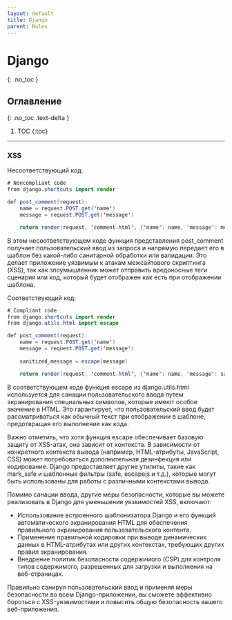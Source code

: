 ```yaml
---
layout: default
title: Django
parent: Rules
---
```


# Django
{: .no_toc }


## Оглавление
{: .no_toc .text-delta }

1. TOC
{:toc}

---




### XSS

<span class="d-inline-block p-2 mr-1 v-align-middle bg-red-000"></span>Несоответствующий код:


```java
# Noncompliant code
from django.shortcuts import render

def post_comment(request):
    name = request.POST.get('name')
    message = request.POST.get('message')

    return render(request, 'comment.html', {'name': name, 'message': message})
```

В этом несоответствующем коде функция представления post_comment получает пользовательский ввод из запроса и напрямую передает его в шаблон без какой-либо санитарной обработки или валидации. Это делает приложение уязвимым к атакам межсайтового скриптинга (XSS), так как злоумышленник может отправить вредоносные теги сценария или код, который будет отображен как есть при отображении шаблона.






<span class="d-inline-block p-2 mr-1 v-align-middle bg-green-000"></span>Соответствующий код:


```java
# Compliant code
from django.shortcuts import render
from django.utils.html import escape

def post_comment(request):
    name = request.POST.get('name')
    message = request.POST.get('message')
    
    sanitized_message = escape(message)

    return render(request, 'comment.html', {'name': name, 'message': sanitized_message})
```


В соответствующем коде функция escape из django.utils.html используется для санации пользовательского ввода путем экранирования специальных символов, которые имеют особое значение в HTML. Это гарантирует, что пользовательский ввод будет рассматриваться как обычный текст при отображении в шаблоне, предотвращая его выполнение как кода.

Важно отметить, что хотя функция escape обеспечивает базовую защиту от XSS-атак, она зависит от контекста. В зависимости от конкретного контекста вывода (например, HTML-атрибуты, JavaScript, CSS) может потребоваться дополнительная дезинфекция или кодирование. Django предоставляет другие утилиты, такие как mark_safe и шаблонные фильтры (safe, escapejs и т.д.), которые могут быть использованы для работы с различными контекстами вывода.

Помимо санации ввода, другие меры безопасности, которые вы можете реализовать в Django для уменьшения уязвимостей XSS, включают:

* Использование встроенного шаблонизатора Django и его функций автоматического экранирования HTML для обеспечения правильного экранирования пользовательского контента.
* Применение правильной кодировки при выводе динамических данных в HTML-атрибутах или других контекстах, требующих других правил экранирования.
* Внедрение политик безопасности содержимого (CSP) для контроля типов содержимого, разрешенных для загрузки и выполнения на веб-страницах.

Правильно санируя пользовательский ввод и применяя меры безопасности во всем Django-приложении, вы сможете эффективно бороться с XSS-уязвимостями и повысить общую безопасность вашего веб-приложения.

